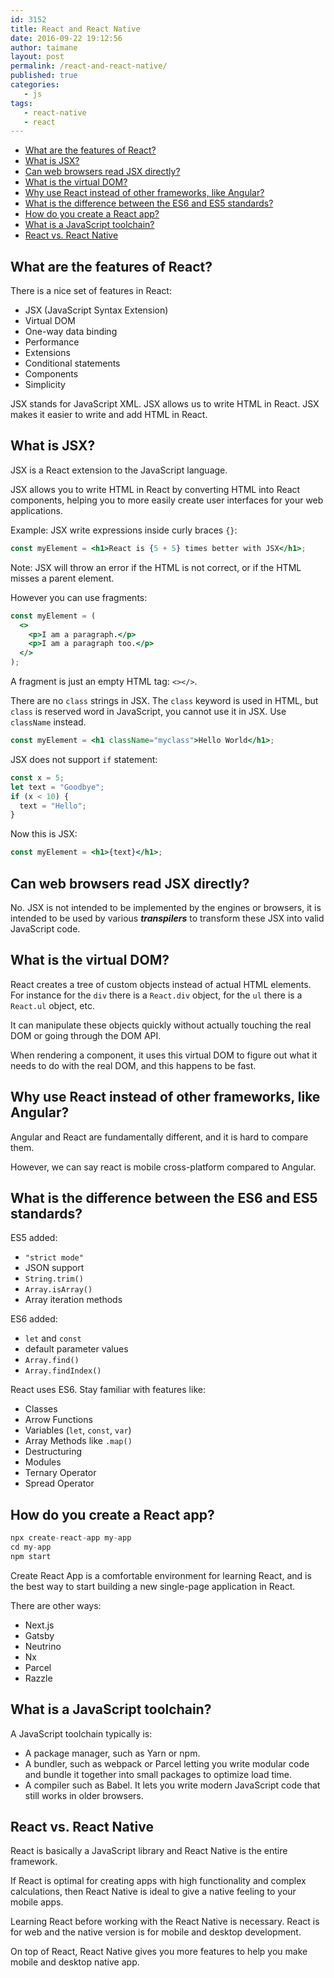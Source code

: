 ```yaml
---
id: 3152
title: React and React Native
date: 2016-09-22 19:12:56
author: taimane
layout: post
permalink: /react-and-react-native/
published: true
categories:
   - js   
tags:
   - react-native
   - react
---
```

- [What are the features of React?](#what-are-the-features-of-react)
- [What is JSX?](#what-is-jsx)
- [Can web browsers read JSX directly?](#can-web-browsers-read-jsx-directly)
- [What is the virtual DOM?](#what-is-the-virtual-dom)
- [Why use React instead of other frameworks, like Angular?](#why-use-react-instead-of-other-frameworks-like-angular)
- [What is the difference between the ES6 and ES5 standards?](#what-is-the-difference-between-the-es6-and-es5-standards)
- [How do you create a React app?](#how-do-you-create-a-react-app)
- [What is a JavaScript toolchain?](#what-is-a-javascript-toolchain)
- [React vs. React Native](#react-vs-react-native)

## What are the features of React? 
There is a nice set of features in React:

* JSX (JavaScript Syntax Extension)
* Virtual DOM
* One-way data binding
* Performance
* Extensions
* Conditional statements
* Components
* Simplicity

JSX stands for JavaScript XML. JSX allows us to write HTML in React. JSX makes it easier to write and add HTML in React.

## What is JSX?

JSX is a React extension to the JavaScript language.

JSX allows you to write HTML in React by converting HTML into React components, helping you to more easily create user interfaces for your web applications.

Example: JSX write expressions inside curly braces `{}`:
```jsx
const myElement = <h1>React is {5 + 5} times better with JSX</h1>;
```

Note: JSX will throw an error if the HTML is not correct, or if the HTML misses a parent element.

However you can use fragments:

```jsx
const myElement = (
  <>
    <p>I am a paragraph.</p>
    <p>I am a paragraph too.</p>
  </>
);
```

A fragment is just an empty HTML tag: `<></>`.

There are no `class` strings in JSX. The `class` keyword is used in HTML, but `class` is reserved word in JavaScript, you cannot use it in JSX. Use `className` instead.

```jsx
const myElement = <h1 className="myclass">Hello World</h1>;
```

JSX does not support `if` statement:

```js
const x = 5;
let text = "Goodbye";
if (x < 10) {
  text = "Hello";
}
```

Now this is JSX:
```jsx
const myElement = <h1>{text}</h1>;
```

## Can web browsers read JSX directly?

No. JSX is not intended to be implemented by the engines or browsers, it is intended to be used by various **_transpilers_** to transform these JSX into valid JavaScript code.


## What is the virtual DOM?

React creates a tree of custom objects instead of actual HTML elements. For instance for the `div` there is a `React.div` object, for the `ul` there is a `React.ul` object, etc. 

It can manipulate these objects quickly without actually touching the real DOM or going through the DOM API. 

When rendering a component, it uses this virtual DOM to figure out what it needs to do with the real DOM, and this happens to be fast.



## Why use React instead of other frameworks, like Angular?

Angular and React are fundamentally different, and it is hard to compare them.

However, we can say react is mobile cross-platform compared to Angular.



## What is the difference between the ES6 and ES5 standards?

ES5 added:
* `"strict mode"`
* JSON support
* `String.trim()`
* `Array.isArray()`
* Array iteration methods


ES6 added:
* `let` and `const`
* default parameter values
* `Array.find()`
* `Array.findIndex()`

React uses ES6. Stay familiar with features like:

* Classes
* Arrow Functions
* Variables (`let`, `const`, `var`)
* Array Methods like `.map()`
* Destructuring
* Modules
* Ternary Operator
* Spread Operator



## How do you create a React app? 

```js
npx create-react-app my-app
cd my-app
npm start
```

Create React App is a comfortable environment for learning React, and is the best way to start building a new single-page application in React.

There are other ways:
* Next.js
* Gatsby 
* Neutrino
* Nx 
* Parcel
* Razzle

## What is a JavaScript toolchain?

A JavaScript toolchain typically is:

* A package manager, such as Yarn or npm.
* A bundler, such as webpack or Parcel letting you write modular code and bundle it together into small packages to optimize load time.
* A compiler such as Babel. It lets you write modern JavaScript code that still works in older browsers.


## React vs. React Native

React is basically a JavaScript library and React Native is the entire framework. 

If React is optimal for creating apps with high functionality and complex calculations, then React Native is ideal to give a native feeling to your mobile apps.


Learning React before working with the React Native is necessary. React is for web and the native version is for mobile and desktop development. 

On top of React, React Native gives you more features to help you make mobile and desktop native app.